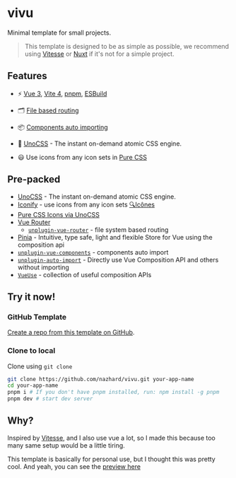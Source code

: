 # vivu

Minimal template for small projects.

> This template is designed to be as simple as possible, we recommend using [Vitesse](https://github.com/antfu/vitesse) or [Nuxt](https://nuxt.com/) if it's not for a simple project.

## Features

- ⚡️ [Vue 3](https://github.com/vuejs/core), [Vite 4](https://github.com/vitejs/vite), [pnpm](https://pnpm.io/), [ESBuild](https://github.com/evanw/esbuild)

- 🗂 [File based routing](./src/routes)

- 📦 [Components auto importing](./src/components)

- 🎨 [UnoCSS](https://github.com/antfu/unocss) - The instant on-demand atomic CSS engine.

- 😃 Use icons from any icon sets in [Pure CSS](https://github.com/antfu/unocss/tree/main/packages/preset-icons)

## Pre-packed

- [UnoCSS](https://github.com/antfu/unocss) - The instant on-demand atomic CSS engine.
- [Iconify](https://iconify.design) - use icons from any icon sets [🔍Icônes](https://icones.netlify.app/)
- [Pure CSS Icons via UnoCSS](https://github.com/antfu/unocss/tree/main/packages/preset-icons)
- [Vue Router](https://github.com/vuejs/router)
  - [`unplugin-vue-router`](https://github.com/posva/unplugin-vue-router) - file system based routing
- [Pinia](https://pinia.vuejs.org) - Intuitive, type safe, light and flexible Store for Vue using the composition api
- [`unplugin-vue-components`](https://github.com/antfu/unplugin-vue-components) - components auto import
- [`unplugin-auto-import`](https://github.com/antfu/unplugin-auto-import) - Directly use Vue Composition API and others without importing
- [`VueUse`](https://github.com/antfu/vueuse) - collection of useful composition APIs

## Try it now!

### GitHub Template

[Create a repo from this template on GitHub](https://github.com/nazhard/vivu/generate).

### Clone to local

Clone using `git clone`

```bash
git clone https://github.com/nazhard/vivu.git your-app-name
cd your-app-name
pnpm i # If you don't have pnpm installed, run: npm install -g pnpm
pnpm dev # start dev server
```

## Why?

Inspired by [Vitesse](https://github.com/antfu/vitesse), and I also use vue a lot, so I made this because too many same setup would be a little tiring.

This template is basically for personal use, but I thought this was pretty cool. And yeah, you can see the [preview here](https://vivu.pages.dev)

